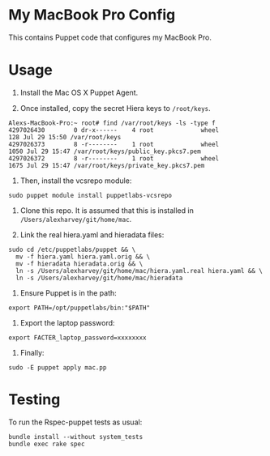 # My MacBook Pro Config

This contains Puppet code that configures my MacBook Pro.

# Usage

1. Install the Mac OS X Puppet Agent.

1. Once installed, copy the secret Hiera keys to `/root/keys`.

~~~ text
Alexs-MacBook-Pro:~ root# find /var/root/keys -ls -type f
4297026430        0 dr-x------    4 root             wheel                 128 Jul 29 15:50 /var/root/keys
4297026373        8 -r--------    1 root             wheel                1050 Jul 29 15:47 /var/root/keys/public_key.pkcs7.pem
4297026372        8 -r--------    1 root             wheel                1675 Jul 29 15:47 /var/root/keys/private_key.pkcs7.pem
~~~

1. Then, install the vcsrepo module:

~~~ text
sudo puppet module install puppetlabs-vcsrepo
~~~

1. Clone this repo.  It is assumed that this is installed in `/Users/alexharvey/git/home/mac`.

1. Link the real hiera.yaml and hieradata files:

~~~ text
sudo cd /etc/puppetlabs/puppet && \
  mv -f hiera.yaml hiera.yaml.orig && \
  mv -f hieradata hieradata.orig && \
  ln -s /Users/alexharvey/git/home/mac/hiera.yaml.real hiera.yaml && \
  ln -s /Users/alexharvey/git/home/mac/hieradata
~~~

1. Ensure Puppet is in the path:

~~~ text
export PATH=/opt/puppetlabs/bin:"$PATH"
~~~

1. Export the laptop password:

~~~ text
export FACTER_laptop_password=xxxxxxxx
~~~

1. Finally:

~~~ text
sudo -E puppet apply mac.pp
~~~

# Testing

To run the Rspec-puppet tests as usual:

~~~ text
bundle install --without system_tests
bundle exec rake spec
~~~
